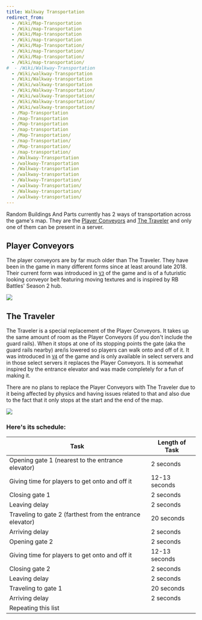 ```yaml
---
title: Walkway Transportation
redirect_from:
  - /Wiki/Map-Transportation
  - /Wiki/map-Transportation
  - /Wiki/Map-transportation
  - /Wiki/map-transportation
  - /Wiki/Map-Transportation/
  - /Wiki/map-Transportation/
  - /Wiki/Map-transportation/
  - /Wiki/map-transportation/
#  - /Wiki/Walkway-Transportation
  - /Wiki/walkway-Transportation
  - /Wiki/Walkway-transportation
  - /Wiki/walkway-transportation
  - /Wiki/Walkway-Transportation/
  - /Wiki/walkway-Transportation/
  - /Wiki/Walkway-transportation/
  - /Wiki/walkway-transportation/
  - /Map-Transportation
  - /map-Transportation
  - /Map-transportation
  - /map-transportation
  - /Map-Transportation/
  - /map-Transportation/
  - /Map-transportation/
  - /map-transportation/
  - /Walkway-Transportation
  - /walkway-Transportation
  - /Walkway-transportation
  - /walkway-transportation
  - /Walkway-Transportation/
  - /walkway-Transportation/
  - /Walkway-transportation/
  - /walkway-transportation/
---
```


Random Buildings And Parts currently has 2 ways of transportation across the game's map. They are the [Player Conveyors](/RBAP-Wiki/Wiki/Map-Transportation#player-conveyors) and [The Traveler](/RBAP-Wiki/Wiki/Map-Transportation#the-traveler) and only one of them can be present in a server.

## Player Conveyors

The player conveyors are by far much older than The Traveler. They have been in the game in many different forms since at least around late 2018. Their current form was introduced in [`V3`](/RBAP-Wiki/Wiki/Value-Types#rbap-version) of the game and is of a futuristic looking conveyor belt featuring moving textures and is inspired by RB Battles' Season 2 hub.

![](/RBAP-Wiki/Assets/Images/Walkway-Transportation-Images/Player%20Conveyors.png)

## The Traveler

The Traveler is a special replacement of the Player Conveyors. It takes up the same amount of room as the Player Conveyors (if you don't include the guard rails). When it stops at one of its stopping points the gate (aka the guard rails nearby) are/is lowered so players can walk onto and off of it. It was introduced in [`V4`](/RBAP-Wiki/Wiki/Value-Types#rbap-version) of the game and is only available in select servers and in those select servers it replaces the Player Conveyors. It is somewhat inspired by the entrance elevator and was made completely for a fun of making it.

There are no plans to replace the Player Conveyors with The Traveler due to it being affected by physics and having issues related to that and also due to the fact that it only stops at the start and the end of the map.

![](/RBAP-Wiki/Assets/Images/Walkway-Transportation-Images/The%20Traveler.png)

### Here's its schedule:

| Task | Length of Task |
|-|-|
| Opening gate 1 (nearest to the entrance elevator) | 2 seconds |
| Giving time for players to get onto and off it | 12-13 seconds |
| Closing gate 1 | 2 seconds |
| Leaving delay | 2 seconds |
| Traveling to gate 2 (farthest from the entrance elevator) | 20 seconds |
| Arriving delay | 2 seconds |
| Opening gate 2 | 2 seconds |
| Giving time for players to get onto and off it | 12-13 seconds |
| Closing gate 2 | 2 seconds |
| Leaving delay | 2 seconds |
| Traveling to gate 1 | 20 seconds |
| Arriving delay | 2 seconds |
| Repeating this list |  |
